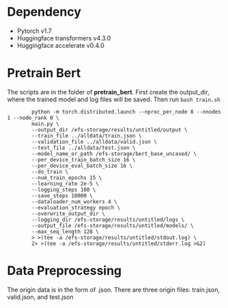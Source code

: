 # Dependency
- Pytorch v1.7
- Huggingface transformers v4.3.0
- Huggingface accelerate v0.4.0
# Pretrain Bert
The scripts are in the folder of **pretrain_bert**.
First create the output_dir, where the trained model and log files will be saved.
Then run `bash train.sh`
```
		python -m torch.distributed.launch --nproc_per_node 8 --nnodes 1 --node_rank 0 \
		main.py \
		--output_dir /efs-storage/results/untitled/output \
		--train_file ../alldata/train.json \
		--validation_file ../alldata/valid.json \
		--test_file ../alldata/test.json \
		--model_name_or_path /efs-storage/bert_base_uncased/ \
		--per_device_train_batch_size 16 \
		--per_device_eval_batch_size 16 \
		--do_train \
		--num_train_epochs 15 \
		--learning_rate 2e-5 \
		--logging_steps 100 \
		--save_steps 10000 \
		--dataloader_num_workers 4 \
		--evaluation_strategy epoch \
		--overwrite_output_dir \
		--logging_dir /efs-storage/results/untitled/logs \
		--output_file /efs-storage/results/untitled/models/ \
		--max_seq_length 128 \
		> >(tee -a /efs-storage/results/untitled/stdout.log) \
		2> >(tee -a /efs-storage/results/untitled/stderr.log >&2)

```
# Data Preprocessing
The origin data is in the form of .json. There are three origin files: train.json, valid.json, and test.json
